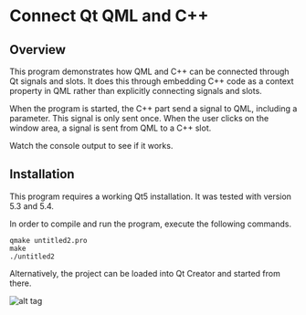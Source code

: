 Connect Qt QML and C++
======================

Overview
--------

This program demonstrates how QML and C++ can be connected through Qt signals
and slots. It does this through embedding C++ code as a context property in QML
rather than explicitly connecting signals and slots.

When the program is started, the C++ part send a signal to QML, including a
parameter. This signal is only sent once. When the user clicks on the window
area, a signal is sent from QML to a C++ slot.

Watch the console output to see if it works.

Installation
------------

This program requires a working Qt5 installation. It was tested with version 5.3 and 5.4.

In order to compile and run the program, execute the following commands.

~~~
qmake untitled2.pro
make
./untitled2
~~~

Alternatively, the project can be loaded into Qt Creator and started from there.

![alt tag](http://image-store.slidesharecdn.com/4aeb7fb9-a3a1-45c9-b028-f655a05537e6-original.png)
